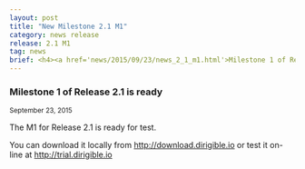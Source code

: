 ```yaml
---
layout: post
title: "New Milestone 2.1 M1"
category: news release
release: 2.1 M1
tag: news
brief: <h4><a href='news/2015/09/23/news_2_1_m1.html'>Milestone 1 of Release 2.1 is ready</a></h4> <sub class="post-info">September 24, 2015</sub><br> Milestone 1 of Release 2.1 is ready...<br>
---
```


### Milestone 1 of Release 2.1 is ready

<sub class="post-info">September 23, 2015</sub>

The M1 for Release 2.1 is ready for test.

You can download it locally from <a href="http://download.dirigible.io">http://download.dirigible.io</a> or test it on-line at <a href="http://trial.dirigible.io">http://trial.dirigible.io</a>


